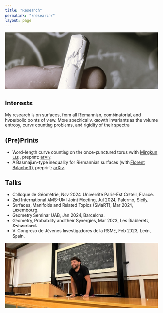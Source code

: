 ```yaml
---
title: "Research"
permalink: "/research/"
layout: page
---
```


![alt text](https://github.com/dfisac/dfisac.github.io/blob/master/touring.jpg?raw=true)

## Interests

My research is on surfaces, from all Riemannian, combinatorial, and hyperbolic points of view. More specifically, growth invariants as the volume entropy, curve counting problems, and rigidity of their spectra.

## (Pre)Prints

 - Word-length curve counting on the once-punctured torus (with <a href="https://math.uni.lu/liu/"> Mingkun Liu</a>), preprint: <a href="https://arxiv.org/abs/2404.09372"> arXiv</a>.
 - A Basmajian-type inequality for Riemannian surfaces (with <a href="https://mat.uab.cat/~fbalacheff/"> Florent Balacheff</a>), preprint: <a href="https://arxiv.org/abs/2311.03182"> arXiv</a>.

## Talks

 - Colloque de Géométrie, Nov 2024, Université Paris-Est Créteil, France.
 - 2nd International AMS-UMI Joint Meeting, Jul 2024, Palermo, Sicily.
 - Surfaces, Manifolds and Related Topics (SMaRT), Mar 2024, Luxembourg.
 - Geometry Seminar UAB, Jan 2024, Barcelona.
 - Geometry, Probability and their Synergies, Mar 2023, Les Diablerets, Switzerland.
 - VI Congreso de Jóvenes Investigadores de la RSME, Feb 2023, León, Spain.

![alt text](https://github.com/dfisac/dfisac.github.io/blob/master/talk_palermo.jpg?raw=true)
